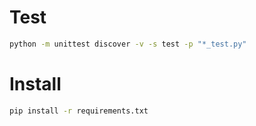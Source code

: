 # Test

```bash
python -m unittest discover -v -s test -p "*_test.py"
```

# Install 

```bash
pip install -r requirements.txt  
```

